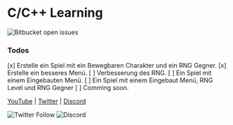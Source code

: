# C/C++ Learning
![Bitbucket open issues](https://img.shields.io/bitbucket/issues/zeldafan00001/Learning.svg?style=flat-square)
### Todos
[x] Erstelle ein Spiel mit ein Bewegbaren Charakter und ein RNG Gegner.
[x] Erstelle ein besseres Menü.
[ ] Verbesserung des RNG.
[ ] Ein Spiel mit einem Eingebauten Menü.
[ ] Ein Spiel mit einem Eingebaut Menü, RNG Level und RNG Gegner
[ ] Comming soon.
 
 [YouTube](https://youtube.com/c/zeldafan00001) | [Twitter](https://twitter.com/zeldafan00001) | [Discord](https://discord.gg/dpb2YxY) 
 
 ![Twitter Follow](https://img.shields.io/twitter/follow/zeldafan00001.svg?label=Twitter%20%40zeldafan00001&style=flat-square)
 ![Discord](https://img.shields.io/discord/181749021721755659.svg?label=Discord&style=flat-square)